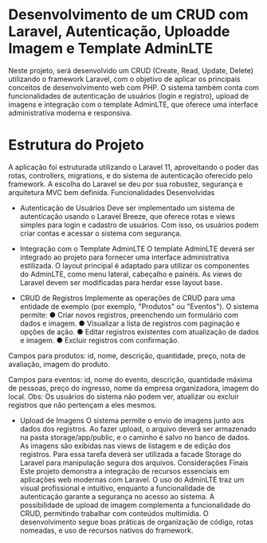 # Desenvolvimento de um CRUD com Laravel, Autenticação, Uploadde Imagem e Template AdminLTE

Neste projeto, será desenvolvido um CRUD (Create, Read, Update, Delete) utilizando o
framework Laravel, com o objetivo de aplicar os principais conceitos de desenvolvimento
web com PHP. O sistema também conta com funcionalidades de autenticação de usuários
(login e registro), upload de imagens e integração com o template AdminLTE, que oferece
uma interface administrativa moderna e responsiva.

# Estrutura do Projeto

A aplicação foi estruturada utilizando o Laravel 11, aproveitando o poder das rotas,
controllers, migrations, e do sistema de autenticação oferecido pelo framework. A escolha
do Laravel se deu por sua robustez, segurança e arquitetura MVC bem definida.
Funcionalidades Desenvolvidas

- Autenticação de Usuários
Deve ser implementado um sistema de autenticação usando o Laravel Breeze, que oferece
rotas e views simples para login e cadastro de usuários. Com isso, os usuários podem criar
contas e acessar o sistema com segurança.

- Integração com o Template AdminLTE
O template AdminLTE deverá ser integrado ao projeto para fornecer uma interface
administrativa estilizada. O layout principal é adaptado para utilizar os componentes do
AdminLTE, como menu lateral, cabeçalho e painéis. As views do Laravel devem ser
modificadas para herdar esse layout base.

- CRUD de Registros
Implemente as operações de CRUD para uma entidade de exemplo (por exemplo,
"Produtos" ou "Eventos"). O sistema permite:
● Criar novos registros, preenchendo um formulário com dados e imagem.
● Visualizar a lista de registros com paginação e opções de ação.
● Editar registros existentes com atualização de dados e imagem.
● Excluir registros com confirmação.

Campos para produtos: id, nome, descrição, quantidade, preço, nota de avaliação,
imagem do produto.

Campos para eventos: id, nome do evento, descrição, quantidade máxima de
pessoas, preço do ingresso, nome da empresa organizadora, imagem do local.
Obs: Os usuários do sistema não podem ver, atualizar ou excluir registros que não
pertençam a eles mesmos.

- Upload de Imagens
O sistema permite o envio de imagens junto aos dados dos registros. Ao fazer upload, o
arquivo deverá ser armazenado na pasta storage/app/public, e o caminho é salvo no
banco de dados. As imagens são exibidas nas views de listagem e de edição dos registros.
Para essa tarefa deverá ser utilizada a facade Storage do Laravel para manipulação
segura dos arquivos.
Considerações Finais
Este projeto demonstra a integração de recursos essenciais em aplicações web modernas
com Laravel. O uso do AdminLTE traz um visual profissional e intuitivo, enquanto a
funcionalidade de autenticação garante a segurança no acesso ao sistema. A possibilidade
de upload de imagem complementa a funcionalidade do CRUD, permitindo trabalhar com
conteúdos multimídia. O desenvolvimento segue boas práticas de organização de código,
rotas nomeadas, e uso de recursos nativos do framework.